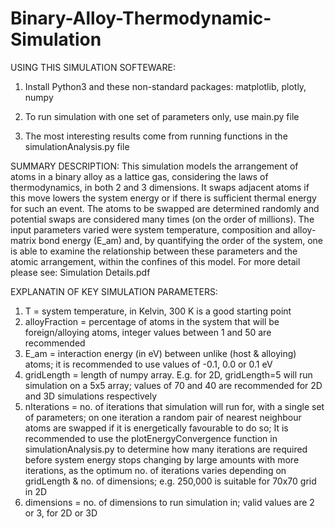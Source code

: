 # Binary-Alloy-Thermodynamic-Simulation

USING THIS SIMULATION SOFTEWARE:
1. Install Python3 and these non-standard packages: matplotlib, plotly, numpy
2. To run simulation with one set of parameters only, use main.py file

3. The most interesting results come from running functions in the simulationAnalysis.py file

SUMMARY DESCRIPTION:
This simulation models the arrangement of atoms in a binary alloy as a lattice gas, considering the laws of thermodynamics,
in both 2 and 3 dimensions. It swaps adjacent atoms if this move lowers the system energy or if there is sufficient
thermal energy for such an event. The atoms to be swapped are determined randomly and potential swaps are considered
many times (on the order of millions). The input parameters varied were system temperature, composition and alloy-matrix
bond energy (E_am) and, by quantifying the order of the system, one is able to examine the relationship between these
parameters and the atomic arrangement, within the confines of this model.
For more detail please see: Simulation Details.pdf


EXPLANATIN OF KEY SIMULATION PARAMETERS:
1. T = system temperature, in Kelvin, 300 K is a good starting point
2. alloyFraction = percentage of atoms in the system that will be foreign/alloying atoms, integer values between
1 and 50 are recommended
3. E_am = interaction energy (in eV) between unlike (host & alloying) atoms; it is recommended to use values
of -0.1, 0.0 or 0.1 eV
4. gridLength = length of numpy array. E.g. for 2D, gridLength=5 will run simulation on a 5x5 array; values of
70 and 40 are recommended for 2D and 3D simulations respectively
5. nIterations = no. of iterations that simulation will run for, with a single set of parameters; on one iteration
a random pair of nearest neighbour atoms are swapped if it is energetically favourable to do so; It is
recommended to use the plotEnergyConvergence function in simulationAnalysis.py to determine how many iterations
are required before system energy stops changing by large amounts with more iterations, as the optimum no.
of iterations varies depending on gridLength & no. of dimensions; e.g. 250,000 is suitable for 70x70 grid in 2D
6. dimensions = no. of dimensions to run simulation in; valid values are 2 or 3, for 2D or 3D